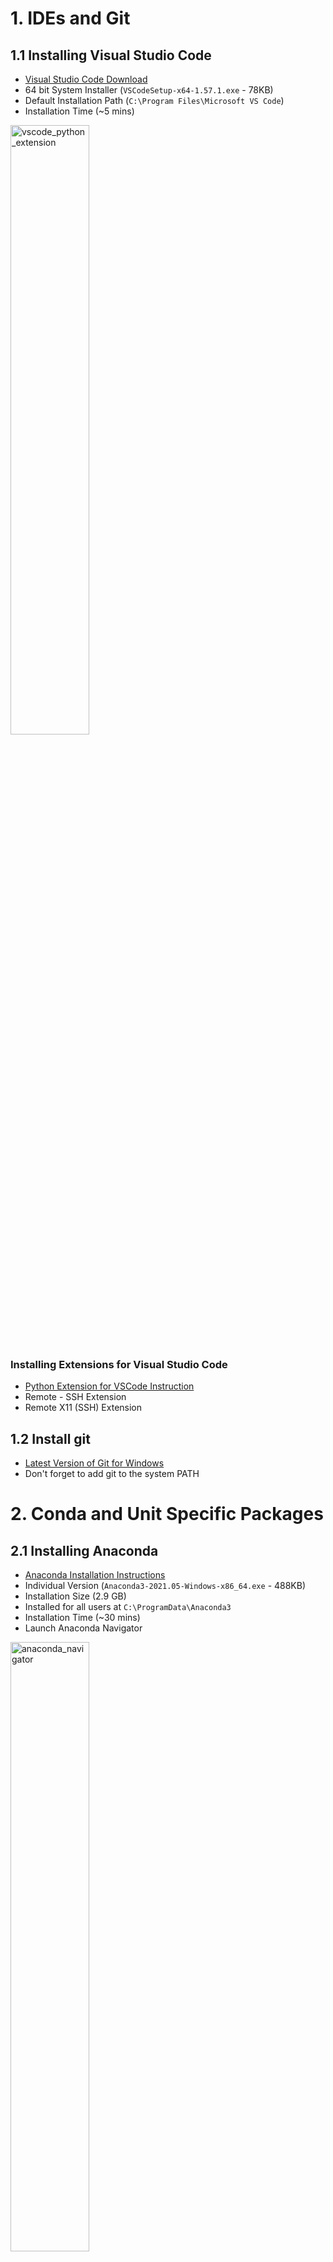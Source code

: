 # 1. IDEs and Git

## 1.1 Installing Visual Studio Code

* [Visual Studio Code Download](https://code.visualstudio.com/download)
* 64 bit System Installer (`VSCodeSetup-x64-1.57.1.exe` - 78KB)
* Default Installation Path (`C:\Program Files\Microsoft VS Code`)
* Installation Time (~5 mins)

<img width="50%" alt="vscode_python_extension" src="https://user-images.githubusercontent.com/1005582/122739187-53191b80-d2b5-11eb-892c-6bb43e0ea1dc.png">

### Installing Extensions for Visual Studio Code
* [Python Extension for VSCode Instruction](https://code.visualstudio.com/docs/python/python-tutorial#_install-visual-studio-code-and-the-python-extension)
* Remote - SSH Extension
* Remote X11 (SSH) Extension

## 1.2 Install git
* [Latest Version of Git for Windows](https://git-scm.com/download/win)
* Don't forget to add git to the system PATH

# 2. Conda and Unit Specific Packages

## 2.1 Installing Anaconda
* [Anaconda Installation Instructions](https://docs.anaconda.com/anaconda/install/windows/)
* Individual Version (`Anaconda3-2021.05-Windows-x86_64.exe` - 488KB)
* Installation Size (2.9 GB)
* Installed for all users at `C:\ProgramData\Anaconda3`
* Installation Time (~30 mins)
* Launch Anaconda Navigator

<img width="50%" alt="anaconda_navigator" src="https://user-images.githubusercontent.com/1005582/122739014-1f3df600-d2b5-11eb-95db-4cf21f80c1d5.png">

You can start a CMD or POWERSHELL console using the navigator, or following the steps 1 and 2 in the screenshot below to start a CMD or POWERSHELL. If you are intalling packages, you can right click the arrow to bring up a pop-up menu, `run as adminstrator` (Step 3a) or `pin on taskbar` (Step 3b) for future convenience.

<img width="50%" alt="conda_powershell" src="https://user-images.githubusercontent.com/1005582/123036101-110be900-d41f-11eb-8162-ffa8f300c694.png">

### Create Anaconda Environment
Need admin access to write to C drive (Run Conda Powershell as Administrator - right click on the icon)
1. `conda create -p c:\envs\cits4012\ python=3.8`
2. `conda activate c:\envs\cits4012`

### Use the virtual environment in VSCode
* [Instructions on how to use environment in VSCode](https://code.visualstudio.com/docs/python/environments#_conda-environments) 
* Test to see if the CITS4012_base environment is available from VSCode

## 2.2 Install NLP packages
### 2.2.1 Install Spacy
1. Go back to Conda CMD.exe, check to see if you have `pip` installed using 
* `conda list`
* `pip install -U spacy`
* `python -m spacy download en_core_web_sm`
 
2. Find the Spacy version (we want v3+): 

```
# Windows CMD
C:\> conda list | findstr "spacy"`

# Windows PowerShell
C:\> conda list | Select-String "spacy"

# Linux
$ conda list | grep "spacy"
```
### 2.2.2 Install PyTorch

#### Check for Cuda compatible Graphics Card on Windows
1. Click Start.
2. On the Start menu, click Run.
3. In the Open box, type "dxdiag" (without the quotation marks), and then click OK.
4. The DirectX Diagnostic Tool opens. ...
5. On the Display tab, information about your graphics card is shown in the Device section.

My laptop has NVIDIA GeForce MX130.

#### Install Pytorch 
[Pytorch Website](https://pytorch.org)  

* with GPU 

`conda install pytorch torchvision torchaudio torchtext cudatoolkit=11.1 -c pytorch -c conda-forge`

* CPU only 

`conda install pytorch torchvision torchaudio torchtext cpuonly -c pytorch -c conda-forge`

#### Install Tensorboard
`conda install -c conda-forge tensorboard`

#### Install GraphViz on Windows
[2.47.3 EXE installer for Windows 10 (64-bit)](https://gitlab.com/api/v4/projects/4207231/packages/generic/graphviz-releases/2.47.3/stable_windows_10_cmake_Release_x64_graphviz-install-2.47.3-win64.exe)

Download the exe file and install, make sure it is added to the system PATH (Windows - Edit the Windows Environment Variables.

<img width="50%" alt="GraphVizInstall" src="https://user-images.githubusercontent.com/1005582/122881303-9767f280-d36d-11eb-8188-0163c59eab01.png">

#### Install torchviz
`pip install torchviz`

### 2.2.3 Install NLTK
`pip install nltk`

and then download the data and models 

`python -m nltk.downloader -d c:\envs\cits4012\nltk_data all`

#### Install truecase 
install this after NLTK installation pls.

`pip install truecase`

## 2.3 Install Jupyterlab
`conda install -c conda-forge jupyterlab`

## 2.4 Install Scikit-learn
`pip install -U scikit-learn`

Verify if it works:

`python -c "import sklearn; sklearn.show_versions()"`

